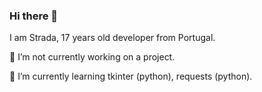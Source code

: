 ### Hi there 👋
I am Strada, 17 years old developer from Portugal.

🔭 I’m not currently working on a project.

🌱 I’m currently learning tkinter (python), requests (python).

<!--
**NotStrada/NotStrada** is a ✨ _special_ ✨ repository because its `README.md` (this file) appears on your GitHub profile.

Here are some ideas to get you started:

- 🔭 I’m currently working on ...
- 🌱 I’m currently learning ...
- 👯 I’m looking to collaborate on ...
- 🤔 I’m looking for help with ...
- 💬 Ask me about ...
- 📫 How to reach me: ...
- 😄 Pronouns: ...
- ⚡ Fun fact: ...
-->
